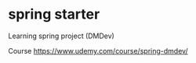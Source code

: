 # spring starter

Learning spring project (DMDev)

Course https://www.udemy.com/course/spring-dmdev/
